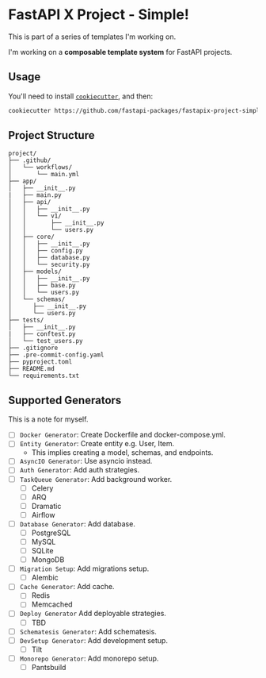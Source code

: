 # FastAPI X Project - Simple!

This is part of a series of templates I'm working on.

I'm working on a **composable template system** for FastAPI projects.

## Usage

You'll need to install [`cookiecutter`](https://pypi.org/project/cookiecutter/), and then:

```bash
cookiecutter https://github.com/fastapi-packages/fastapix-project-simple
```

## Project Structure

```
project/
├── .github/
│   └── workflows/
│       └── main.yml
├── app/
│   ├── __init__.py
|   ├── main.py
│   ├── api/
│   │   ├── __init__.py
│   │   └── v1/
│   │       ├── __init__.py
│   │       └── users.py
│   ├── core/
│   │   ├── __init__.py
│   │   ├── config.py
│   │   ├── database.py
│   │   └── security.py
│   ├── models/
│   │   ├── __init__.py
│   │   ├── base.py
│   │   └── users.py
│   └── schemas/
│      ├── __init__.py
│      └── users.py
├── tests/
│   ├── __init__.py
|   ├── conftest.py
│   └── test_users.py
├── .gitignore
├── .pre-commit-config.yaml
├── pyproject.toml
├── README.md
└── requirements.txt
```

## Supported Generators

This is a note for myself.

- [ ] `Docker Generator`: Create Dockerfile and docker-compose.yml.
- [ ] `Entity Generator`: Create entity e.g. User, Item.
    - This implies creating a model, schemas, and endpoints.
- [ ] `AsyncIO Generator`: Use asyncio instead.
- [ ] `Auth Generator`: Add auth strategies.
- [ ] `TaskQueue Generator`: Add background worker.
    - [ ] Celery
    - [ ] ARQ
    - [ ] Dramatic
    - [ ] Airflow
- [ ] `Database Generator`: Add database.
    - [ ] PostgreSQL
    - [ ] MySQL
    - [ ] SQLite
    - [ ] MongoDB
- [ ] `Migration Setup`: Add migrations setup.
    - [ ] Alembic
- [ ] `Cache Generator`: Add cache.
  - [ ] Redis
  - [ ] Memcached
- [ ] `Deploy Generator` Add deployable strategies.
    - [ ] TBD
- [ ] `Schematesis Generator`: Add schematesis.
- [ ] `DevSetup Generator`: Add development setup.
    - [ ] Tilt
- [ ] `Monorepo Generator`: Add monorepo setup.
  - [ ] Pantsbuild
